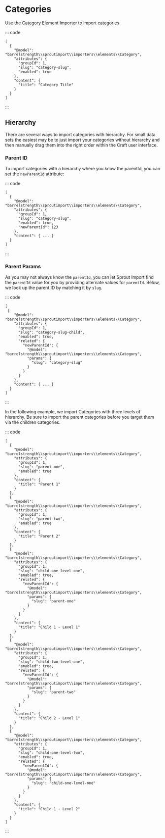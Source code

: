 # Categories

Use the Category Element Importer to import categories.

::: code

``` craft3
[
  {
    "@model": "barrelstrength\\sproutimport\\importers\\elements\\Category",
    "attributes": {
      "groupId": 1,
      "slug": "category-slug",
      "enabled": true
    },
    "content": {
      "title": "Category Title"
    }
  }
]
```

:::

## Hierarchy

There are several ways to import categories with hierarchy. For small data sets the easiest may be to just import your categories without hierarchy and then manually drag them into the right order within the Craft user interface.

### Parent ID

To import categories with a hierarchy where you know the parentId, you can set the `newParentId` attribute:

::: code


``` craft3
[
  {
    "@model": "barrelstrength\\sproutimport\\importers\\elements\\Category",
    "attributes": {
      "groupId": 1,
      "slug": "category-slug",
      "enabled": true,
      "newParentId": 123
    },
    "content": { ... }
  }
]
```

:::

### Parent Params

As you may not always know the `parentId`, you can let Sprout Import find the `parentId` value for you by providing alternate values for `parentId`. Below, we look up the parent ID by matching it by `slug`.

::: code

``` craft3
[  
 {
    "@model": "barrelstrength\\sproutimport\\importers\\elements\\Category",
    "attributes": {
      "groupId": 1,
      "slug": "category-slug-child",
      "enabled": true,
      "related": {
        "newParentId": {
          "@model": "barrelstrength\\sproutimport\\importers\\elements\\Category",
          "params": {
            "slug": "category-slug"
          }
        }
      }
    },
    "content": { ... }
  }
]
```

:::

In the following example, we import Categories with three levels of hierarchy. Be sure to import the parent categories before you target them via the children categories.

::: code

``` craft3
[
  {
    "@model": "barrelstrength\\sproutimport\\importers\\elements\\Category",
    "attributes": {
      "groupId": 1,
      "slug": "parent-one",
      "enabled": true
    },
    "content": {
      "title": "Parent 1"
    }
  },
  {
    "@model": "barrelstrength\\sproutimport\\importers\\elements\\Category",
    "attributes": {
      "groupId": 1,
      "slug": "parent-two",
      "enabled": true
    },
    "content": {
      "title": "Parent 2"
    }
  },
  {
    "@model": "barrelstrength\\sproutimport\\importers\\elements\\Category",
    "attributes": {
      "groupId": 1,
      "slug": "child-one-level-one",
      "enabled": true,
      "related": {
        "newParentId": {
          "@model": "barrelstrength\\sproutimport\\importers\\elements\\Category",
          "params": {
            "slug": "parent-one"
          }
        }
      }
    },
    "content": {
      "title": "Child 1 - Level 1"
    }
  },
  {
    "@model": "barrelstrength\\sproutimport\\importers\\elements\\Category",
    "attributes": {
      "groupId": 1,
      "slug": "child-two-level-one",
      "enabled": true,
      "related": {
        "newParentId": {
          "@model": "barrelstrength\\sproutimport\\importers\\elements\\Category",
          "params": {
            "slug": "parent-two"
          }
        }
      }
    },
    "content": {
      "title": "Child 2 - Level 1"
    }
  },
  {
    "@model": "barrelstrength\\sproutimport\\importers\\elements\\Category",
    "attributes": {
      "groupId": 1,
      "slug": "child-one-level-two",
      "enabled": true,
      "related": {
        "newParentId": {
          "@model": "barrelstrength\\sproutimport\\importers\\elements\\Category",
          "params": {
            "slug": "child-one-level-one"
          }
        }
      }
    },
    "content": {
      "title": "Child 1 - Level 2"
    }
  }
]
```

:::